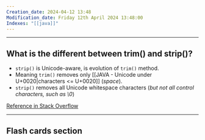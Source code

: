 ```yaml
---
Creation_date: 2024-04-12 13:48
Modification_date: Friday 12th April 2024 13:48:00
Indexes: "[[java]]"
---
```


----

## What is the different between trim() and strip()?

- `strip()` is Unicode-aware, is evolution of `trim()` method.
- Meaning `trim()` removes only [[JAVA - Unicode under U+0020|characters <= U+0020]] (*space*).
- `strip()` removes all Unicode whitespace characters (*but not all control characters, such as \0*)

[Reference in Stack Overflow](https://stackoverflow.com/questions/51266582/difference-between-string-trim-and-strip-methods-in-java-11)

---
## Flash cards section
